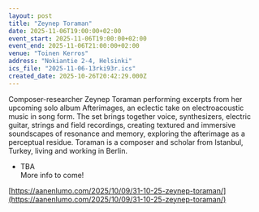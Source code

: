```yaml
---
layout: post
title: "Zeynep Toraman"
date: 2025-11-06T19:00:00+02:00
event_start: 2025-11-06T19:00:00+02:00
event_end: 2025-11-06T21:00:00+02:00
venue: "Toinen Kerros"
address: "Nokiantie 2-4, Helsinki"
ics_file: "2025-11-06-13rki93r.ics"
created_date: 2025-10-26T20:42:29.000Z
---
```


Composer-researcher Zeynep Toraman performing excerpts from her upcoming solo album Afterimages, an eclectic take on electroacoustic music in song form. The set brings together voice, synthesizers, electric guitar, strings and field recordings, creating textured and immersive soundscapes of resonance and memory, exploring the afterimage as a perceptual residue. Toraman is a composer and scholar from Istanbul, Turkey, living and working in Berlin.  
+ TBA  
More info to come!  
  
[https://aanenlumo.com/2025/10/09/31-10-25-zeynep-toraman/](https://aanenlumo.com/2025/10/09/31-10-25-zeynep-toraman/)
